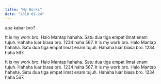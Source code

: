 ```yaml
---
title: "My Works"
date: "2018-01-24"
---
```


apa kabar bro?

It is my work bro. Halo Mantap hahaha. Satu dua tiga empat limat enam tujuh.
Hahaha luar biasa bro. 1234 haha 567. It is my work bro. Halo Mantap hahaha. Satu dua tiga empat limat enam tujuh. Hahaha luar biasa bro. 1234 haha 567.

It is my work bro. Halo Mantap hahaha. Satu dua tiga empat limat enam tujuh.
Hahaha luar biasa bro. 1234 haha 567. It is my work bro. Halo Mantap hahaha. Satu dua tiga empat limat enam tujuh. Hahaha luar biasa bro. 1234 haha 567.
